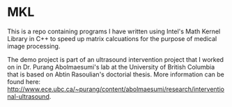MKL
===

This is a repo containing programs I have written using Intel's Math Kernel Library in C++ to speed up matrix calcuations for the purpose of medical image processing.

The demo project is part of an ultrasound intervention project that I worked on in Dr. Purang Abolmaesumi's lab at the University of British Columbia that is based on Abtin Rasoulian's doctorial thesis. More information can be found here: http://www.ece.ubc.ca/~purang/content/abolmaesumi/research/interventional-ultrasound.

